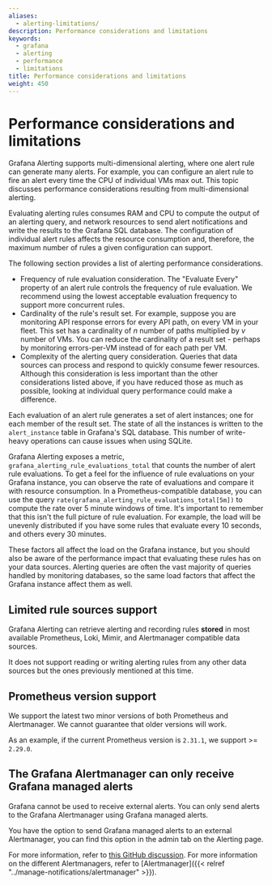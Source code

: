 ```yaml
---
aliases:
  - alerting-limitations/
description: Performance considerations and limitations
keywords:
  - grafana
  - alerting
  - performance
  - limitations
title: Performance considerations and limitations
weight: 450
---
```


# Performance considerations and limitations

Grafana Alerting supports multi-dimensional alerting, where one alert rule can generate many alerts. For example, you can configure an alert rule to fire an alert every time the CPU of individual VMs max out. This topic discusses performance considerations resulting from multi-dimensional alerting.

Evaluating alerting rules consumes RAM and CPU to compute the output of an alerting query, and network resources to send alert notifications and write the results to the Grafana SQL database. The configuration of individual alert rules affects the resource consumption and, therefore, the maximum number of rules a given configuration can support.

The following section provides a list of alerting performance considerations.

- Frequency of rule evaluation consideration. The "Evaluate Every" property of an alert rule controls the frequency of rule evaluation. We recommend using the lowest acceptable evaluation frequency to support more concurrent rules.
- Cardinality of the rule's result set. For example, suppose you are monitoring API response errors for every API path, on every VM in your fleet. This set has a cardinality of _n_ number of paths multiplied by _v_ number of VMs. You can reduce the cardinality of a result set - perhaps by monitoring errors-per-VM instead of for each path per VM.
- Complexity of the alerting query consideration. Queries that data sources can process and respond to quickly consume fewer resources. Although this consideration is less important than the other considerations listed above, if you have reduced those as much as possible, looking at individual query performance could make a difference.

Each evaluation of an alert rule generates a set of alert instances; one for each member of the result set. The state of all the instances is written to the `alert_instance` table in Grafana's SQL database. This number of write-heavy operations can cause issues when using SQLite.

Grafana Alerting exposes a metric, `grafana_alerting_rule_evaluations_total` that counts the number of alert rule evaluations. To get a feel for the influence of rule evaluations on your Grafana instance, you can observe the rate of evaluations and compare it with resource consumption. In a Prometheus-compatible database, you can use the query `rate(grafana_alerting_rule_evaluations_total[5m])` to compute the rate over 5 minute windows of time. It's important to remember that this isn't the full picture of rule evaluation. For example, the load will be unevenly distributed if you have some rules that evaluate every 10 seconds, and others every 30 minutes.

These factors all affect the load on the Grafana instance, but you should also be aware of the performance impact that evaluating these rules has on your data sources. Alerting queries are often the vast majority of queries handled by monitoring databases, so the same load factors that affect the Grafana instance affect them as well.

## Limited rule sources support

Grafana Alerting can retrieve alerting and recording rules **stored** in most available Prometheus, Loki, Mimir, and Alertmanager compatible data sources.

It does not support reading or writing alerting rules from any other data sources but the ones previously mentioned at this time.

## Prometheus version support

We support the latest two minor versions of both Prometheus and Alertmanager. We cannot guarantee that older versions will work.

As an example, if the current Prometheus version is `2.31.1`, we support >= `2.29.0`.

## The Grafana Alertmanager can only receive Grafana managed alerts

Grafana cannot be used to receive external alerts. You can only send alerts to the Grafana Alertmanager using Grafana managed alerts.

You have the option to send Grafana managed alerts to an external Alertmanager, you can find this option in the admin tab on the Alerting page.

For more information, refer to [this GitHub discussion](https://github.com/grafana/grafana/discussions/45773). For more information on the different Alertmanagers, refer to [Alertmanager]({{< relref "../manage-notifications/alertmanager" >}}).
